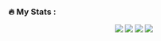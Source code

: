 ### 🔥 My Stats :

<p align="center">
  <img src="https://github-profile-summary-cards.vercel.app/api/cards/profile-details?username=nik12mcf&theme=github_dark" />
  <img src="https://github-readme-streak-stats.herokuapp.com/?user=nik12mcf&theme=radical" />
  <img src="https://github-readme-stats.vercel.app/api?username=nik12mcf&theme=radical&show_icons=true" />
  <img src="https://github-readme-stats.vercel.app/api/top-langs/?username=nik12mcf&layout=compact&theme=radical" />
</p>
